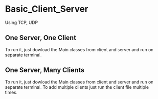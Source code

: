 # Basic_Client_Server
 Using TCP, UDP
 
 ## One Server, One Client
 To run it, just dowload the Main classes from client and server and run on separate terminal.

 ## One Server, Many Clients
 To run it, just dowload the Main classes from client and server and run on separate terminal.
 To add multiple clients just run the client file multiple times.
 
